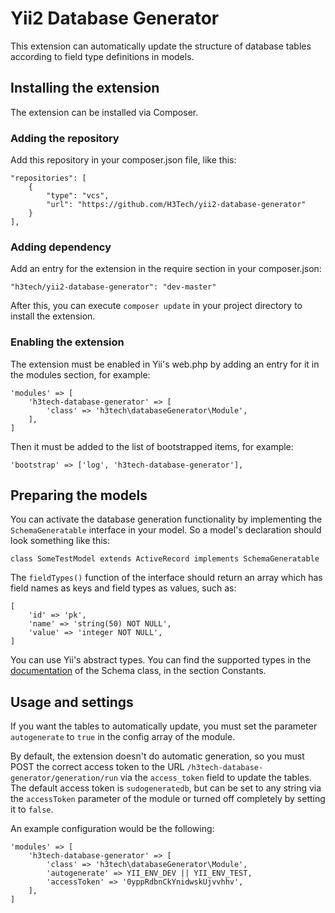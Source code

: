 # Yii2 Database Generator
This extension can automatically update the structure of database tables according to field type definitions in models.

## Installing the extension
The extension can be installed via Composer.

### Adding the repository
Add this repository in your composer.json file, like this:
```
"repositories": [
    {
        "type": "vcs",
        "url": "https://github.com/H3Tech/yii2-database-generator"
    }
],
```
### Adding dependency
Add an entry for the extension in the require section in your composer.json:
```
"h3tech/yii2-database-generator": "dev-master"
```
After this, you can execute `composer update` in your project directory to install the extension.

### Enabling the extension
The extension must be enabled in Yii's web.php by adding an entry for it in the modules section, for example:
```
'modules' => [
    'h3tech-database-generator' => [
        'class' => 'h3tech\databaseGenerator\Module',
    ],
]
```
Then it must be added to the list of bootstrapped items, for example:
```
'bootstrap' => ['log', 'h3tech-database-generator'],
```

## Preparing the models
You can activate the database generation functionality by implementing the `SchemaGeneratable` interface in your model.
So a model's declaration should look something like this:
```
class SomeTestModel extends ActiveRecord implements SchemaGeneratable
```
The `fieldTypes()` function of the interface should return an array which has field names as keys and field types as values, such as:
```
[
    'id' => 'pk',
    'name' => 'string(50) NOT NULL',
    'value' => 'integer NOT NULL',
]
```
You can use Yii's abstract types. You can find the supported types in the [documentation](http://www.yiiframework.com/doc-2.0/yii-db-schema.html) of the Schema class, in the section Constants.

## Usage and settings
If you want the tables to automatically update, you must set the parameter `autogenerate` to `true` in the config array of the module.

By default, the extension doesn't do automatic generation, so you must POST the correct access token to the URL `/h3tech-database-generator/generation/run` via the `access_token` field to update the tables.  
The default access token is `sudogeneratedb`, but can be set to any string via the `accessToken` parameter of the module or turned off completely by setting it to `false`.

An example configuration would be the following:
```
'modules' => [
    'h3tech-database-generator' => [
        'class' => 'h3tech\databaseGenerator\Module',
        'autogenerate' => YII_ENV_DEV || YII_ENV_TEST,
        'accessToken' => '0yppRdbnCkYnidwskUjvvhhv',
    ],
]
```
